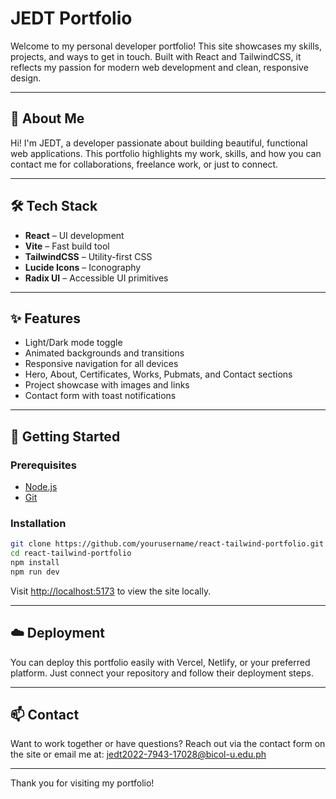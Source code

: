 # JEDT Portfolio

Welcome to my personal developer portfolio! This site showcases my skills, projects, and ways to get in touch. Built with React and TailwindCSS, it reflects my passion for modern web development and clean, responsive design.

---

## 👤 About Me

Hi! I'm JEDT, a developer passionate about building beautiful, functional web applications. This portfolio highlights my work, skills, and how you can contact me for collaborations, freelance work, or just to connect.

---

## 🛠️ Tech Stack

- **React** – UI development
- **Vite** – Fast build tool
- **TailwindCSS** – Utility-first CSS
- **Lucide Icons** – Iconography
- **Radix UI** – Accessible UI primitives

---

## ✨ Features

- Light/Dark mode toggle
- Animated backgrounds and transitions
- Responsive navigation for all devices
- Hero, About, Certificates, Works, Pubmats, and Contact sections
- Project showcase with images and links
- Contact form with toast notifications

---

## 🚀 Getting Started

### Prerequisites
- [Node.js](https://nodejs.org/)
- [Git](https://git-scm.com/)

### Installation

```bash
git clone https://github.com/yourusername/react-tailwind-portfolio.git
cd react-tailwind-portfolio
npm install
npm run dev
```

Visit [http://localhost:5173](http://localhost:5173) to view the site locally.


---

## ☁️ Deployment

You can deploy this portfolio easily with Vercel, Netlify, or your preferred platform. Just connect your repository and follow their deployment steps.

---

## 📫 Contact

Want to work together or have questions? Reach out via the contact form on the site or email me at: jedt2022-7943-17028@bicol-u.edu.ph

---

Thank you for visiting my portfolio!
